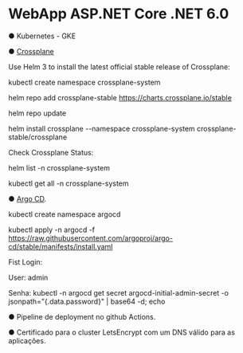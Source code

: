 # WebApp ASP.NET Core .NET 6.0

● Kubernetes - GKE 

● [Crossplane](https://crossplane.io/)

Use Helm 3 to install the latest official stable release of Crossplane:

kubectl create namespace crossplane-system

helm repo add crossplane-stable https://charts.crossplane.io/stable

helm repo update

helm install crossplane --namespace crossplane-system crossplane-stable/crossplane

Check Crossplane Status:

helm list -n crossplane-system

kubectl get all -n crossplane-system

● [Argo CD](https://argo-cd.readthedocs.io/en/stable/).

kubectl create namespace argocd

kubectl apply -n argocd -f https://raw.githubusercontent.com/argoproj/argo-cd/stable/manifests/install.yaml

Fist Login:

User: admin

Senha: kubectl -n argocd get secret argocd-initial-admin-secret -o jsonpath="{.data.password}" | base64 -d; echo

● Pipeline de deployment no github Actions.

● Certificado para o cluster LetsEncrypt com um DNS válido para as aplicações.
